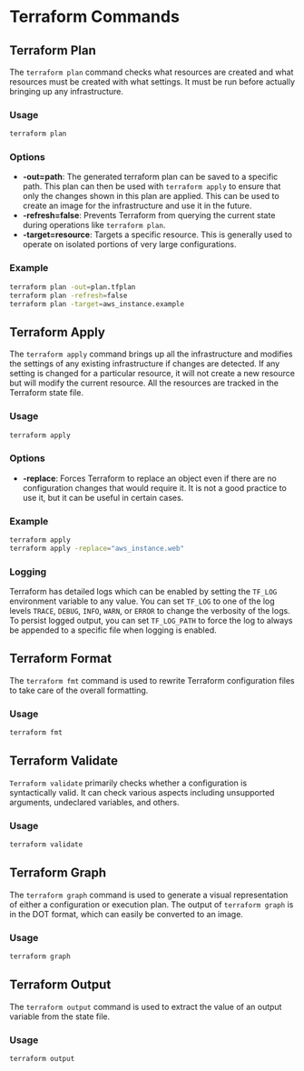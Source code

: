 # Terraform Commands

## Terraform Plan
The `terraform plan` command checks what resources are created and what resources must be created with what settings. It must be run before actually bringing up any infrastructure.

### Usage
```sh
terraform plan
```

### Options
- **-out=path**: The generated terraform plan can be saved to a specific path. This plan can then be used with `terraform apply` to ensure that only the changes shown in this plan are applied. This can be used to create an image for the infrastructure and use it in the future.
- **-refresh=false**: Prevents Terraform from querying the current state during operations like `terraform plan`.
- **-target=resource**: Targets a specific resource. This is generally used to operate on isolated portions of very large configurations.

### Example
```sh
terraform plan -out=plan.tfplan
terraform plan -refresh=false
terraform plan -target=aws_instance.example
```

## Terraform Apply
The `terraform apply` command brings up all the infrastructure and modifies the settings of any existing infrastructure if changes are detected. If any setting is changed for a particular resource, it will not create a new resource but will modify the current resource. All the resources are tracked in the Terraform state file.

### Usage
```sh
terraform apply
```

### Options
- **-replace**: Forces Terraform to replace an object even if there are no configuration changes that would require it. It is not a good practice to use it, but it can be useful in certain cases.

### Example
```sh
terraform apply
terraform apply -replace="aws_instance.web"
```

### Logging
Terraform has detailed logs which can be enabled by setting the `TF_LOG` environment variable to any value. You can set `TF_LOG` to one of the log levels `TRACE`, `DEBUG`, `INFO`, `WARN`, or `ERROR` to change the verbosity of the logs. To persist logged output, you can set `TF_LOG_PATH` to force the log to always be appended to a specific file when logging is enabled.

## Terraform Format
The `terraform fmt` command is used to rewrite Terraform configuration files to take care of the overall formatting.

### Usage
```sh
terraform fmt
```

## Terraform Validate
`Terraform validate` primarily checks whether a configuration is syntactically valid. It can check various aspects including unsupported arguments, undeclared variables, and others.

### Usage
```sh
terraform validate
```

## Terraform Graph
The `terraform graph` command is used to generate a visual representation of either a configuration or execution plan. The output of `terraform graph` is in the DOT format, which can easily be converted to an image.

### Usage
```sh
terraform graph
```

## Terraform Output
The `terraform output` command is used to extract the value of an output variable from the state file.

### Usage
```sh
terraform output
```